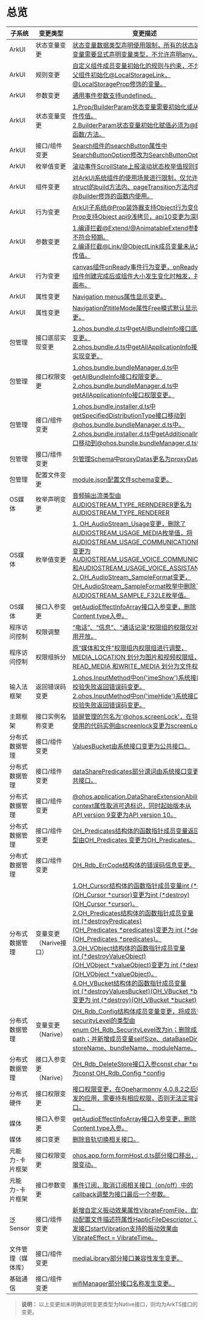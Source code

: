 # 总览


| 子系统 | 变更类型 | 变更描述 | 
| -------- | -------- | -------- |
| ArkUI | 状态变量变更 | [状态变量数据类型声明使用限制，所有的状态装饰器变量需要显式声明变量类型，不允许声明any。](changelogs-arkui.md#clarkui1-状态变量数据类型声明使用限制) | 
| ArkUI | 规则变更 | [自定义组件成员变量初始化的规则与约束，不允许从父组件初始化@LocalStorageLink，@LocalStorageProp修饰的变量。](changelogs-arkui.md#clarkui2-自定义组件成员变量初始化的规则与约束) | 
| ArkUI | 参数变更 | [通用事件参数支持undefined。](changelogs-arkui.md#clarkui3-通用事件参数支持undefined) | 
| ArkUI | 状态变量变更 | [1.Prop/BuilderParam状态变量需要初始化或从父组件传值。](changelogs-arkui.md#clarkui4-propbuilderparam-状态变量需要初始化或从父组件传值)<br/>[2.BuilderParam状态变量初始化赋值必须为@Builder函数/方法。](changelogs-arkui.md#clarkui5-builderparam-状态变量初始化赋值必须为builder函数方法) | 
| ArkUI | 接口/组件变更 | [Search组件的searchButton属性中SearchButtonOption修改为SearchButtonOptions。](changelogs-arkui.md#clarkui6-search组件的searchbutton属性中searchbuttonoption修改为searchbuttonoptions) | 
| ArkUI | 枚举值变更 | [滚动事件ScrollState上报滚动状态枚举值规则变更。](changelogs-arkui.md#clarkui7-滚动事件上报滚动状态枚举值规则变更) | 
| ArkUI | 组件变更 | [对ArkUI系统组件的使用场景进行限制，仅允许在struct的build方法内、pageTransition方法内或@Builder修饰的函数内使用。](changelogs-arkui.md#clarkui8-arkui系统组件使用限制) | 
| ArkUI | 行为变更 | [ArkUI子系统@Prop装饰器支持Object行为变化，Prop支持Object&nbsp;api9浅拷贝，api10变更为深拷贝。](changelogs-arkui.md#clarkui9-prop在api-9支持object浅拷贝api-10变更为深拷贝) | 
| ArkUI | 参数变更 | [1.编译拦截@Extend/@AnimatableExtend参数个数不符合预期。](changelogs-arkui.md#clarkui10-编译拦截extendanimatableextend参数个数不符合预期)<br/>[2.编译拦截@Link/@ObjectLink成员变量未从父组件传值。](changelogs-arkui.md#clarkui11-编译拦截linkobjectlink成员变量未从父组件传值) | 
| ArkUI | 行为变更 | [canvas组件onReady事件行为变更，onReady事件在组件创建完成后或组件大小发生变化时触发，并清空画布。](changelogs-arkui.md#clarkui12-canvas组件onready事件行为变更) | 
| ArkUI | 属性变更 | [Navigation menus属性显示变更。](changelogs-arkui.md#clarkui13-navigation-menus属性显示变更) |
| ArkUI | 属性变更 | [Navigation的titleMode属性Free模式默认显示位置变更。](changelogs-arkui.md#clarkui14-navigation的titlemode属性free模式默认显示位置变更) |
| 包管理 | 接口底层实现变更 | [1.ohos.bundle.d.ts中getAllBundleInfo接口底层实现变更。](changelogs-bundlemanager.md#clbundlemanager1-包管理ohosbundledts中getallbundleinfo接口底层实现变更)<br/>[2.ohos.bundle.d.ts中getAllApplicationInfo接口底层实现变更。](changelogs-bundlemanager.md#clbundlemanager2-包管理ohosbundledts中getallapplicationinfo接口底层实现变更) | 
| 包管理 | 接口权限变更 | [1.ohos.bundle.bundleManager.d.ts中getAllBundleInfo接口权限变更。](changelogs-bundlemanager.md#clbundlemanager3-包管理ohosbundlebundlemanagerdts中getallbundleinfo接口权限变更)<br/>[2.ohos.bundle.bundleManager.d.ts中getAllApplicationInfo接口权限变更。](changelogs-bundlemanager.md#clbundlemanager4-包管理ohosbundlebundlemanagerdts中getallapplicationinfo接口权限变更) | 
| 包管理 | 接口/组件变更 | [1.ohos.bundle.installer.d.ts中getSpecifiedDistributionType接口移动到@ohos.bundle.bundleManager.d.ts中。](changelogs-bundlemanager.md#clbundlemanager5-包管理ohosbundleinstallerdts中getspecifieddistributiontype接口移动到ohosbundlebundlemanagerdts中)<br/>[2.ohos.bundle.installer.d.ts中getAdditionalInfo接口移动到@ohos.bundle.bundleManager.d.ts中。](changelogs-bundlemanager.md#clbundlemanager6-包管理ohosbundleinstallerdts中getadditionalinfo接口移动到ohosbundlebundlemanagerdts中) | 
| 包管理 | 接口/组件变更 | [包管理Schema中proxyDatas更名为proxyData。](changelogs-bundlemanager.md#clbundlemanager7-应用配置文件modulejson5中proxydatas更名为proxydata) | 
| 包管理 | 配置文件变更 | [module.json配置文件schema变更。](https://gitee.com/openharmony/docs/blob/master/zh-cn/release-notes/changelogs/OpenHarmony_4.0.9.3/changelogs-bundlemanager.md) | 
| OS媒体 | 枚举声明变更 | [音频输出流类型由AUDIOSTREAM_TYPE_RERNDERER更名为AUDIOSTREAM_TYPE_RENDERER](changelogs-multimedia.md#clmultimedia1-音频c接口流类型枚举声明变更) | 
| OS媒体 | 枚举值变更 | [1.&nbsp;OH_AudioStream_Usage变更，删除了AUDIOSTREAM_USAGE_MEDIA枚举值，将AUDIOSTREAM_USAGE_COMMUNICATION枚举值变更为AUDIOSTREAM_USAGE_VOICE_COMMUNICATION和AUDIOSTREAM_USAGE_VOICE_ASSISTANT。](changelogs-multimedia.md#clmultimedia2-oh_audiostream_usage变更)<br/>[2.&nbsp;OH_AudioStream_SampleFormat变更，OH_AudioStream_SampleFormat枚举中删除了AUDIOSTREAM_SAMPLE_F32LE枚举值。](changelogs-multimedia.md#clmultimedia3-oh_audiostream_sampleformat变更删除audiostream_sample_f32le) | 
| OS媒体 | 接口入参变更 | [getAudioEffectInfoArray接口入参变更，删除Content&nbsp;type入参。](changelogs-multimedia.md#clmultimedia4-getaudioeffectinfoarray接口入参变更删除content-type入参) | 
| 程序访问控制 | 权限调整 | [“电话”、“信息”、“通话记录”权限组的权限仅对系统应用开放。](changelogs-accessToken.md#claccesstoken2-电话信息通话记录权限组的权限申请方式调整) | 
| 程序访问控制 | 权限组拆分 | [原“媒体和文件”权限组内权限组进行调整，MEDIA_LOCATION&nbsp;划分为图片和视频权限组，READ_MEDIA&nbsp;和WRITE_MEDIA&nbsp;划分为文件权限组。](changelogs-accessToken.md#claccesstoken1-媒体和文件权限组拆分) | 
| 输入法框架 | 返回错误码变更 | [1.ohos.InputMethod中on('imeShow')系统接口权限校验失败返回错误码变更。](changelogs-imf.md#climf1-ohosinputmethod中onimeshow系统接口权限校验失败返回错误码变更)<br/>[2.ohos.InputMethod中on('imeHide')系统接口权限校验失败返回错误码变更。](changelogs-imf.md#climf2-ohosinputmethod中onimehide系统接口权限校验失败返回错误码变更) | 
| 主题框架 | 接口实例名称变更 | [锁屏管理的包名为'@ohos.screenLock'，在导入时，使用的代码实例由screenlock变更为screenLock。](changelogs-screenlock.md#clscreenlock1-代码实例名称变更) | 
| 分布式数据管理 | 接口/组件变更 | [ValuesBucket由系统接口变更为公共接口。](changelogs-distributeddatamgr.md#cldistributeddatamgr1-valuesbucket由系统接口变更为公共接口) | 
| 分布式数据管理 | 接口/组件变更 | [dataSharePredicates部分谓词由系统接口变更为公共接口。](changelogs-distributeddatamgr.md#cldistributeddatamgr2-datasharepredicates部分谓词由系统接口变更为公共接口) | 
| 分布式数据管理 | 接口/组件变更 | [@ohos.application.DataShareExtensionAbility的context属性取消可选标识，同时起始版本从API&nbsp;version&nbsp;9变更为API&nbsp;version&nbsp;10。](changelogs-distributeddatamgr.md#cldistributeddatamgr3-datashareextensionability的context属性取消可选标识符) | 
| 分布式数据管理 | 接口/组件变更 | [OH_Predicates结构体的函数指针成员变量返回值类型由OH_Predicates&nbsp;变更为OH_Predicates。](changelogs-distributeddatamgr.md#cldistributeddatamgr4-oh_predicates结构体的函数指针成员变量返回值类型由oh_predicates变更为oh_predicates-) | 
| 分布式数据管理 | 接口/组件变更 | [OH_Rdb_ErrCode结构体的错误码信息变更。](changelogs-distributeddatamgr.md#cldistributeddatamgr5-oh_rdb_errcode结构体的错误码信息变更) | 
| 分布式数据管理 | 变量变更（Narive接口） | [1.OH_Cursor结构体的函数指针成员变量int&nbsp;(*close)(OH_Cursor&nbsp;*cursor)变更为int&nbsp;(*destroy)(OH_Cursor&nbsp;*cursor)。](changelogs-distributeddatamgr.md#cldistributeddatamgr6-oh_cursor结构体的函数指针成员变量int-closeoh_cursor-cursor变更为int-destroyoh_cursor-cursor)<br/>[2.OH_Predicates结构体的函数指针成员变量int&nbsp;(*destroyPredicates)(OH_Predicates&nbsp;*predicates)变更为&nbsp;int&nbsp;(*destroy)(OH_Predicates&nbsp;*predicates)。](changelogs-distributeddatamgr.md#cldistributeddatamgr7-oh_predicates结构体的函数指针成员变量int-destroypredicatesoh_predicates-predicates变更为-int-destroyoh_predicates-predicates)<br/>[3.OH_VObject结构体的函数指针成员变量int&nbsp;(*destroyValueObject)(OH_VObject&nbsp;*valueObject)变更为&nbsp;int&nbsp;(*destroy)(OH_VObject&nbsp;*valueObject)。](changelogs-distributeddatamgr.md#cldistributeddatamgr8-oh_vobject结构体的函数指针成员变量int-destroyvalueobjectoh_vobject-valueobject变更为-int-destroyoh_vobject-valueobject)<br/>[4.OH_VBucket结构体的函数指针成员变量int&nbsp;(*destroyValuesBucket)(OH_VBucket&nbsp;*bucket)变更为&nbsp;int&nbsp;(*destroy)(OH_VBucket&nbsp;*bucket)](changelogs-distributeddatamgr.md#cldistributeddatamgr9-oh_vbucket结构体的函数指针成员变量int-destroyvaluesbucketoh_vbucket-bucket变更为-int-destroyoh_vbucket-bucket) | 
| 分布式数据管理 | 变量变更（Narive） | [OH_Rdb_Config结构体成员变量变更，将成员变量securityLevel的类型由enum&nbsp;OH_Rdb_SecurityLevel改为in；删除成员变量path；并新增成员变量selfSize、dataBaseDir、storeName、bundleName、moduleName。](changelogs-distributeddatamgr.md#cldistributeddatamgr10-oh_rdb_config结构体成员变量变更) | 
| 分布式数据管理 | 接口入参变更（Narive） | [OH_Rdb_DeleteStore接口入参const&nbsp;char&nbsp;*pat变更为const&nbsp;OH_Rdb_Config&nbsp;*config](changelogs-distributeddatamgr.md#cldistributeddatamgr11-oh_rdb_deletestore接口入参constchar-pat变更为const-oh_rdb_config-config) | 
| 分布式硬件 | 接口权限变更 | [接口权限变更，在Opeharmonny&nbsp;4.0.8.2之后版本开发的应用，需要持有相应权限，否则无法正常调用接口。](changelogs-device_manager.md) | 
| 媒体 | 接口入参变更 | [getAudioEffectInfoArray接口入参变更，删除Content&nbsp;type入参。](changelogs-multimedia.md#clmultimedia4-getaudioeffectinfoarray接口入参变更删除content-type入参) | 
| 媒体 | 接口变更 | [删除音轨切换相关接口。](changelogs-multimedia.md#clmultimedia5-播放功能接口变更) | 
| 元能力-卡片框架 | 接口权限变更 | [ohos.app.form.formHost.d.ts部分接口移出，接口权限变动。](changelogs-formfwk.md#clformfwk1-ohosappformformhostdts部分接口移出接口权限变动) | 
| 元能力-卡片框架 | 接口参数变更 | [事件订阅，取消订阅相关接口（on/off）中的callback调整为接口最后一个参数。](changelogs-formfwk.md#clformfwk2-事件订阅取消订阅相关接口onoff参数顺序调整) | 
| 泛Sensor | 接口/组件变更 | [新增自定义振动效果属性VibrateFromFile，自定义振动配置文件描述符属性HapticFileDescriptor；振动下发接口startVibration支持的振动效果由VibrateEffect&nbsp;=&nbsp;VibrateTime。](changelogs-miscdevice.md) | 
| 文件管理（媒体库） | 接口/组件变更 | [mediaLibrary部分接口兼容性发生变更。](changelogs-medialibrary.md#clfile1-medialibrary部分接口兼容性变更) | 
| 基础通信 | 接口/组件变更 | [wifiManager部分接口名称发生变更。](changelogs-wifiManager.md#clfile1-wifiManager部分接口名称发生变更) | 


> **说明：**
> 以上变更如未明确说明变更类型为Native接口，则均为ArkTS接口的变更。
<!--no_check-->